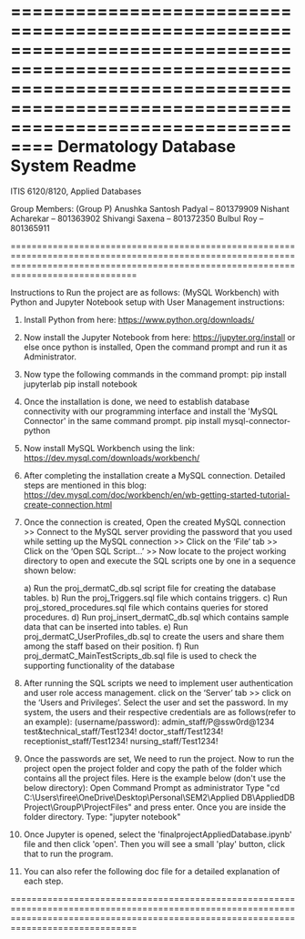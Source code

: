 ==========================================================================================================================================================================================
Dermatology Database System Readme
==========================================================================================================================================================================================

ITIS 6120/8120, Applied Databases


Group Members: (Group P)
Anushka Santosh Padyal – 801379909
Nishant Acharekar – 801363902
Shivangi Saxena – 801372350
Bulbul Roy – 801365911

==========================================================================================================================================================================================

Instructions to Run the project are as follows: (MySQL Workbench) with Python and Jupyter Notebook setup with User Management instructions:

1. Install Python from here: https://www.python.org/downloads/

2. Now install the Jupyter Notebook from here: https://jupyter.org/install
   or else once python is installed, Open the command prompt and run it as Administrator.

3. Now type the following commands in the command prompt:
	pip install jupyterlab
	pip install notebook

4. Once the installation is done, we need to establish database connectivity with our programming interface and install the 'MySQL Connector' in the same command prompt.
	pip install mysql-connector-python

5. Now install MySQL Workbench using the link: https://dev.mysql.com/downloads/workbench/

6. After completing the installation create a  MySQL connection. Detailed steps are mentioned in this blog: 
	https://dev.mysql.com/doc/workbench/en/wb-getting-started-tutorial-create-connection.html

7. Once the connection is created, Open the created MySQL connection >> Connect to the MySQL server providing the password that you used while setting up the MySQL connection >> Click on the ‘File’ tab >> Click on the ‘Open SQL Script…’ >> Now locate to the project working directory to open and execute the SQL scripts one by one in a sequence shown below:

	a) Run the proj_dermatC_db.sql script file for creating the database tables.
	b) Run the proj_Triggers.sql file which contains triggers.
	c) Run proj_stored_procedures.sql file which contains queries for stored procedures.
	d) Run proj_insert_dermatC_db.sql which contains sample data that can be inserted into tables.
	e) Run proj_dermatC_UserProfiles_db.sql to create the users and share them among the staff based on their position.
	f) Run proj_dermatC_MainTestScripts_db.sql file is used to check the supporting functionality of the database

8. After running the SQL scripts we need to implement user authentication and user role access management. click on the ‘Server’ tab >> click on the ‘Users and Privileges’. Select the user and set the password.
	In my system, the users and their respective credentials are as follows(refer to an example):
	(username/password):
	admin_staff/P@ssw0rd@1234
	test&technical_staff/Test1234!
	doctor_staff/Test1234!
	receptionist_staff/Test1234!
	nursing_staff/Test1234!

9. Once the passwords are set, We need to run the project. Now to run the project open the project folder and copy the path of the folder which contains all the project files. Here is the example below (don't use the below directory):
	Open Command Prompt as administrator
	Type "cd C:\Users\firee\OneDrive\Desktop\Personal\SEM2\Applied DB\AppliedDB Project\GroupP\ProjectFiles" and press enter.
	Once you are inside the folder directory. 
	Type: "jupyter notebook"

10. Once Jupyter is opened, select the 'finalprojectAppliedDatabase.ipynb' file and then click 'open'. Then you will see a small 'play' button, click that to run the program. 

11. You can also refer the following doc file for a detailed explanation of each step. 


==========================================================================================================================================================================================
